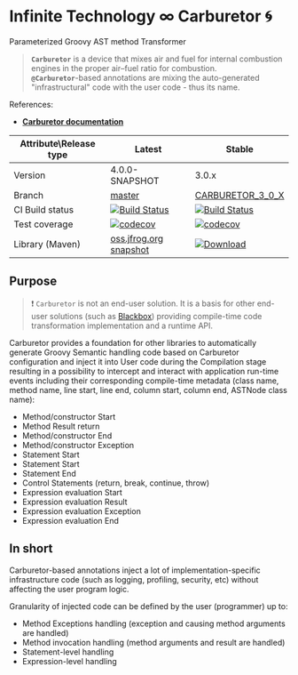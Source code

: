 # Infinite Technology ∞ Carburetor 🌀
Parameterized Groovy AST method Transformer

> **`Carburetor`** is a device that mixes air and fuel for internal combustion engines in the proper air–fuel ratio for combustion.<br/>
**`@Carburetor`**-based annotations are mixing the auto-generated "infrastructural" code with the user code - thus its name.

References:

- **[Carburetor documentation](https://github.com/INFINITE-TECHNOLOGY/CARBURETOR/wiki)**

|Attribute\Release type|Latest|Stable|
|----------------------|------|------|
|Version|4.0.0-SNAPSHOT|3.0.x|
|Branch|[master](https://github.com/INFINITE-TECHNOLOGY/CARBURETOR)|[CARBURETOR_3_0_X](https://github.com/INFINITE-TECHNOLOGY/CARBURETOR/tree/CARBURETOR_3_0_X)|
|CI Build status|[![Build Status](https://travis-ci.com/INFINITE-TECHNOLOGY/CARBURETOR.svg?branch=master)](https://travis-ci.com/INFINITE-TECHNOLOGY/CARBURETOR)|[![Build Status](https://travis-ci.com/INFINITE-TECHNOLOGY/CARBURETOR.svg?branch=CARBURETOR_3_0_X)](https://travis-ci.com/INFINITE-TECHNOLOGY/CARBURETOR)|
|Test coverage|[![codecov](https://codecov.io/gh/INFINITE-TECHNOLOGY/CARBURETOR/branch/master/graphs/badge.svg)](https://codecov.io/gh/INFINITE-TECHNOLOGY/CARBURETOR/branch/master/graphs)|[![codecov](https://codecov.io/gh/INFINITE-TECHNOLOGY/CARBURETOR/branch/CARBURETOR_3_0_X/graphs/badge.svg)](https://codecov.io/gh/INFINITE-TECHNOLOGY/CARBURETOR/branch/CARBURETOR_3_0_X/graphs)|
|Library (Maven)|[oss.jfrog.org snapshot](https://oss.jfrog.org/artifactory/webapp/#/artifacts/browse/tree/General/oss-snapshot-local/io/infinite/carburetor/4.0.0-SNAPSHOT)|[ ![Download](https://api.bintray.com/packages/infinite-technology/m2/carburetor/images/download.svg) ](https://bintray.com/infinite-technology/m2/carburetor/_latestVersion)|

## Purpose

> ❗ `Carburetor` is not an end-user solution. It is a basis for other end-user solutions (such as [Blackbox](https://github.com/INFINITE-TECHNOLOGY/BLACKBOX)) providing compile-time code transformation implementation and a runtime API.

Carburetor provides a foundation for other libraries to automatically generate Groovy Semantic handling code based on Carburetor configuration and inject it into User code during the Compilation stage resulting in a possibility to intercept and interact with application run-time events including their corresponding compile-time metadata (class name, method name, line start, line end, column start, column end, ASTNode class name):

- Method/constructor Start
- Method Result return
- Method/constructor End
- Method/constructor Exception
- Statement Start
- Statement Start
- Statement End
- Control Statements (return, break, continue, throw)
- Expression evaluation Start
- Expression evaluation Result
- Expression evaluation Exception
- Expression evaluation End

## In short

Carburetor-based annotations inject a lot of implementation-specific infrastructure code (such as logging, profiling, security, etc) without affecting the user program logic.

Granularity of injected code can be defined by the user (programmer) up to:
- Method Exceptions handling (exception and causing method arguments are handled)
- Method invocation handling (method arguments and result are handled)
- Statement-level handling
- Expression-level handling
